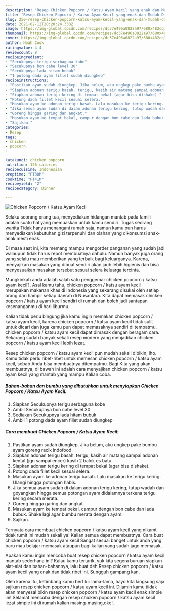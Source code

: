 ```yaml
---
description: "Resep Chicken Popcorn / Katsu Ayam Kecil yang enak dan Mudah Dibuat"
title: "Resep Chicken Popcorn / Katsu Ayam Kecil yang enak dan Mudah Dibuat"
slug: 250-resep-chicken-popcorn-katsu-ayam-kecil-yang-enak-dan-mudah-dibuat
date: 2021-02-12T20:20:24.333Z
image: https://img-global.cpcdn.com/recipes/dc37e496a0822a97/680x482cq70/chicken-popcorn-katsu-ayam-kecil-foto-resep-utama.jpg
thumbnail: https://img-global.cpcdn.com/recipes/dc37e496a0822a97/680x482cq70/chicken-popcorn-katsu-ayam-kecil-foto-resep-utama.jpg
cover: https://img-global.cpcdn.com/recipes/dc37e496a0822a97/680x482cq70/chicken-popcorn-katsu-ayam-kecil-foto-resep-utama.jpg
author: Noah Cook
ratingvalue: 4.4
reviewcount: 8
recipeingredient:
- "Secukupnya terigu serbaguna kobe"
- "Secukupnya bon cabe level 30"
- "Secukupnya lada hitam bubuk"
- "1 potong dada ayam fillet sudah diungkep"
recipeinstructions:
- "Pastikan ayam sudah diungkep. Jika belum, aku ungkep pake bumbu ayam goreng racik indofood."
- "Siapkan adonan terigu basah. terigu, kasih air matang sampai adonan kental (jgn sampai encer) kasih 2 balok es batu."
- "Siapkan adonan terigu kering di tempat bekal (agar bisa dishake)."
- "Potong dada fillet kecil sesuai selera."
- "Masukan ayam ke adonan terigu basah. Lalu masukan ke terigu kering. Ulangi hingga potongan habis."
- "Jika semua ayam sudah di dalam adonan terigu kering, tutup wadah dan goyangkan hingga semua potongan ayam didalamnya terkena terigu kering secara merata."
- "Goreng hingga garing dan angkat."
- "Masukan ayam ke tempat bekal, campur dengan bon cabe dan lada bubuk. Shake lagi agar bumbu merata dengan ayam."
- "Sajikan."
categories:
- Resep
tags:
- chicken
- popcorn
- 

katakunci: chicken popcorn  
nutrition: 156 calories
recipecuisine: Indonesian
preptime: "PT30M"
cooktime: "PT41M"
recipeyield: "2"
recipecategory: Dinner

---
```



![Chicken Popcorn / Katsu Ayam Kecil](https://img-global.cpcdn.com/recipes/dc37e496a0822a97/680x482cq70/chicken-popcorn-katsu-ayam-kecil-foto-resep-utama.jpg)

Selaku seorang orang tua, menyediakan hidangan mantab pada famili adalah suatu hal yang memuaskan untuk kamu sendiri. Tugas seorang  wanita Tidak hanya menangani rumah saja, namun kamu pun harus menyediakan kebutuhan gizi terpenuhi dan olahan yang dikonsumsi anak-anak mesti enak.

Di masa  saat ini, kita memang mampu mengorder panganan yang sudah jadi walaupun tidak harus repot membuatnya dahulu. Namun banyak juga orang yang selalu mau memberikan yang terbaik bagi keluarganya. Karena, menyajikan masakan yang dibuat sendiri akan jauh lebih higienis dan bisa menyesuaikan masakan tersebut sesuai selera keluarga tercinta. 



Mungkinkah anda adalah salah satu penggemar chicken popcorn / katsu ayam kecil?. Asal kamu tahu, chicken popcorn / katsu ayam kecil merupakan makanan khas di Indonesia yang sekarang disukai oleh setiap orang dari hampir setiap daerah di Nusantara. Kita dapat memasak chicken popcorn / katsu ayam kecil sendiri di rumah dan boleh jadi santapan kesenanganmu di hari liburmu.

Kalian tidak perlu bingung jika kamu ingin memakan chicken popcorn / katsu ayam kecil, karena chicken popcorn / katsu ayam kecil tidak sulit untuk dicari dan juga kamu pun dapat memasaknya sendiri di tempatmu. chicken popcorn / katsu ayam kecil dapat dimasak dengan beragam cara. Sekarang sudah banyak sekali resep modern yang menjadikan chicken popcorn / katsu ayam kecil lebih lezat.

Resep chicken popcorn / katsu ayam kecil pun mudah sekali dibikin, lho. Kamu tidak perlu ribet-ribet untuk memesan chicken popcorn / katsu ayam kecil, sebab Anda bisa membuatnya ditempatmu. Bagi Kita yang akan membuatnya, di bawah ini adalah cara menyajikan chicken popcorn / katsu ayam kecil yang mantab yang mampu Kalian coba.

<!--inarticleads1-->

##### Bahan-bahan dan bumbu yang dibutuhkan untuk menyiapkan Chicken Popcorn / Katsu Ayam Kecil:

1. Siapkan Secukupnya terigu serbaguna kobe
1. Ambil Secukupnya bon cabe level 30
1. Sediakan Secukupnya lada hitam bubuk
1. Ambil 1 potong dada ayam fillet sudah diungkep




<!--inarticleads2-->

##### Cara membuat Chicken Popcorn / Katsu Ayam Kecil:

1. Pastikan ayam sudah diungkep. Jika belum, aku ungkep pake bumbu ayam goreng racik indofood.
1. Siapkan adonan terigu basah. terigu, kasih air matang sampai adonan kental (jgn sampai encer) kasih 2 balok es batu.
1. Siapkan adonan terigu kering di tempat bekal (agar bisa dishake).
1. Potong dada fillet kecil sesuai selera.
1. Masukan ayam ke adonan terigu basah. Lalu masukan ke terigu kering. Ulangi hingga potongan habis.
1. Jika semua ayam sudah di dalam adonan terigu kering, tutup wadah dan goyangkan hingga semua potongan ayam didalamnya terkena terigu kering secara merata.
1. Goreng hingga garing dan angkat.
1. Masukan ayam ke tempat bekal, campur dengan bon cabe dan lada bubuk. Shake lagi agar bumbu merata dengan ayam.
1. Sajikan.




Ternyata cara membuat chicken popcorn / katsu ayam kecil yang nikamt tidak rumit ini mudah sekali ya! Kalian semua dapat membuatnya. Cara buat chicken popcorn / katsu ayam kecil Sangat sesuai banget untuk anda yang baru mau belajar memasak ataupun bagi kalian yang sudah jago memasak.

Apakah kamu ingin mencoba buat resep chicken popcorn / katsu ayam kecil mantab sederhana ini? Kalau kamu tertarik, yuk kita segera buruan siapkan alat-alat dan bahan-bahannya, lalu buat deh Resep chicken popcorn / katsu ayam kecil yang enak dan tidak ribet ini. Sungguh gampang kan. 

Oleh karena itu, ketimbang kamu berfikir lama-lama, hayo kita langsung saja sajikan resep chicken popcorn / katsu ayam kecil ini. Dijamin kamu tiidak akan menyesal bikin resep chicken popcorn / katsu ayam kecil enak simple ini! Selamat mencoba dengan resep chicken popcorn / katsu ayam kecil lezat simple ini di rumah kalian masing-masing,oke!.

